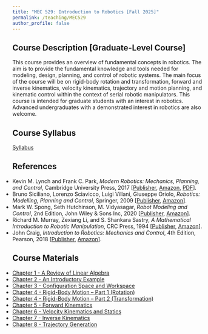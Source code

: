 ```yaml
---
title: "MEC 529: Introduction to Robotics [Fall 2025]"
permalink: /teaching/MEC529
author_profile: false
---
```


## Course Description [Graduate-Level Course]
This course provides an overview of fundamental concepts in robotics. The aim is to provide the fundamental knowledge and tools needed for modeling, design, planning, and control of robotic systems. The main focus of the course will be on rigid-body rotation and transformation, forward and inverse kinematics, velocity kinematics, trajectory and motion planning, and kinematic control within the context of serial robotic manipulators. This course is intended for graduate students with an interest in robotics. Advanced undergraduates with a demonstrated interest in robotics are also welcome.

## Course Syllabus
<a href="https://aminfakhari.github.io/_pages/teaching/MEC529/MEC529_Syllabus_Fall2025.pdf" target="_blank">Syllabus</a>

## References
<ul style="margin-left: 0; padding-left: 0; list-style-type: disc;">
    <li>
        Kevin M. Lynch and Frank C. Park, <i>Modern Robotics: Mechanics, Planning, and Control</i>, Cambridge University Press, 2017
        [<a href="https://www.cambridge.org/us/academic/subjects/computer-science/computer-graphics-image-processing-and-robotics/modern-robotics-mechanics-planning-and-control" target="_blank"><u>Publisher</u></a>,
        <a href="https://www.amazon.com/gp/product/1107156300/" target="_blank"><u>Amazon</u></a>,
        <a href="http://hades.mech.northwestern.edu/images/2/2e/MR-largefont-v2.pdf" target="_blank"><u>PDF</u></a>].
    </li>
    <li>
        Bruno Siciliano, Lorenzo Sciavicco, Luigi Villani, Giuseppe Oriolo, <i>Robotics: Modelling, Planning and Control</i>, Springer, 2009
        [<a href="https://link.springer.com/book/10.1007/978-1-84628-642-1" target="_blank"><u>Publisher</u></a>,
        <a href="https://www.amazon.com/Robotics-Modelling-Planning-Textbooks-Processing/dp/1846286417" target="_blank"><u>Amazon</u></a>].
    </li>
	<li>
        Mark W. Spong, Seth Hutchinson, M. Vidyasagar, <i>Robot Modeling and Control</i>, 2nd Edition, John Wiley & Sons Inc, 2020
        [<a href="https://www.wiley.com/en-us/Robot+Modeling+and+Control%2C+2nd+Edition-p-9781119524045" target="_blank"><u>Publisher</u></a>,
        <a href="https://www.amazon.com/Robot-Modeling-Control-Mark-Spong-dp-1119523990/dp/1119523990" target="_blank"><u>Amazon</u></a>].
    </li>
    <li>
        Richard M. Murray, Zexiang Li, and S. Shankara Sastry, <i>A Mathematical Introduction to Robotic Manipulation</i>, CRC Press, 1994
        [<a href="https://www.routledge.com/A-Mathematical-Introduction-to-Robotic-Manipulation/Murray-Li-Sastry/p/book/9780849379819" target="_blank"><u>Publisher</u></a>,
        <a href="https://www.amazon.com/Mathematical-Introduction-Robotic-Manipulation/dp/0849379814" target="_blank"><u>Amazon</u></a>].
    </li>
    <li>
        John Craig, <i>Introduction to Robotics: Mechanics and Control</i>, 4th Edition, Pearson, 2018
        [<a href="https://www.pearson.com/en-us/subject-catalog/p/introduction-to-robotics-mechanics-and-control/P200000003304/9780137848744" target="_blank"><u>Publisher</u></a>,
        <a href="https://www.amazon.com/Introduction-Robotics-Mechanics-Control-4th/dp/0133489795" target="_blank"><u>Amazon</u></a>].
    </li>
</ul>



## Course Materials
<ul style="margin-left: 0; padding-left: 0; list-style-type: disc;">
    <li><a href="https://aminfakhari.github.io/_pages/teaching/MEC529/Chapter_1_-_A_Review_of_Linear_Algebra.pdf" target="_blank">Chapter 1 - A Review of Linear Algebra</a></li>
    <li><a href="https://aminfakhari.github.io/_pages/teaching/MEC529/Chapter_2_-_An_Introductory_Example.pdf" target="_blank">Chapter 2 - An Introductory Example</a></li>
    <li><a href="https://aminfakhari.github.io/_pages/teaching/MEC529/Chapter_3_-_Configuration_Space_and_Workspace.pdf" target="_blank">Chapter 3 - Configuration Space and Workspace</a></li>
    <li><a href="https://aminfakhari.github.io/_pages/teaching/MEC529/Chapter_4_-_Rigid-Body_Motions_–_Part_1_(Rotation).pdf" target="_blank">Chapter 4 - Rigid-Body Motion – Part 1 (Rotation)</a></li>
    <li><a href="https://aminfakhari.github.io/_pages/teaching/MEC529/Chapter_4_-_Rigid-Body_Motions_–_Part_2_(Transformation).pdf" target="_blank">Chapter 4 - Rigid-Body Motion – Part 2 (Transformation)</a></li>
    <li><a href="https://aminfakhari.github.io/_pages/teaching/MEC529/Chapter_5_-_Forward_Kinematics.pdf" target="_blank">Chapter 5 - Forward Kinematics</a></li>
    <li><a href="https://aminfakhari.github.io/_pages/teaching/MEC529/Chapter_6_-_Velocity_Kinematics_and_Statics.pdf" target="_blank">Chapter 6 - Velocity Kinematics and Statics</a></li>
    <li><a href="https://aminfakhari.github.io/_pages/teaching/MEC529/Chapter_7_-_Inverse_Kinematics.pdf" target="_blank">Chapter 7 - Inverse Kinematics</a></li>
    <li><a href="https://aminfakhari.github.io/_pages/teaching/MEC529/Chapter_8_-_Trajectory_Generation.pdf" target="_blank">Chapter 8 - Trajectory Generation</a></li>
</ul>
